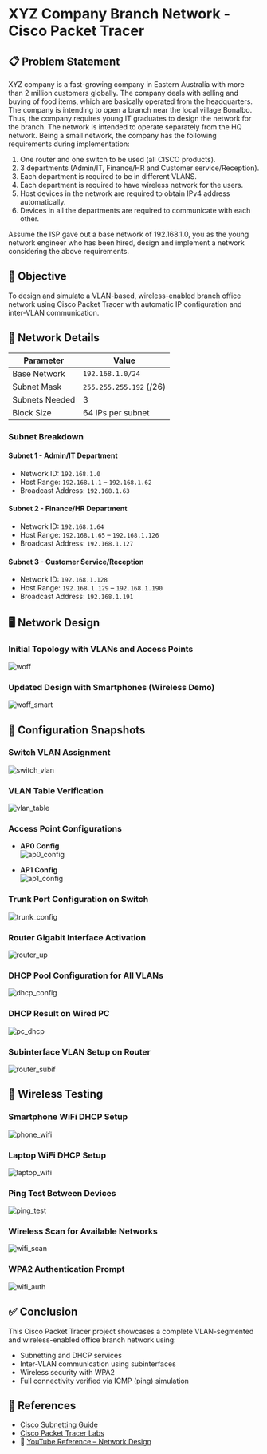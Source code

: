 # XYZ Company Branch Network - Cisco Packet Tracer

## 📋 Problem Statement

XYZ company is a fast-growing company in Eastern Australia with more than 2 million customers globally. The company deals with selling and buying of food items, which are basically operated from the headquarters. The company is intending to open a branch near the local village Bonalbo. Thus, the company requires young IT graduates to design the network for the branch. The network is intended to operate separately from the HQ network. Being a small network, the company has the following requirements during implementation:

1. One router and one switch to be used (all CISCO products).
2. 3 departments (Admin/IT, Finance/HR and Customer service/Reception).
3. Each department is required to be in different VLANS.
4. Each department is required to have wireless network for the users.
5. Host devices in the network are required to obtain IPv4 address automatically.
6. Devices in all the departments are required to communicate with each other.

Assume the ISP gave out a base network of 192.168.1.0, you as the young network engineer who has been hired, design and implement a network considering the above requirements.

## 🎯 Objective

To design and simulate a VLAN-based, wireless-enabled branch office network using Cisco Packet Tracer with automatic IP configuration and inter-VLAN communication.

## 🧠 Network Details

| Parameter        | Value                    |
|------------------|---------------------------|
| Base Network     | `192.168.1.0/24`          |
| Subnet Mask      | `255.255.255.192` (/26)   |
| Subnets Needed   | 3                         |
| Block Size       | 64 IPs per subnet         |

### Subnet Breakdown

#### Subnet 1 - Admin/IT Department
- Network ID: `192.168.1.0`
- Host Range: `192.168.1.1` – `192.168.1.62`
- Broadcast Address: `192.168.1.63`

#### Subnet 2 - Finance/HR Department
- Network ID: `192.168.1.64`
- Host Range: `192.168.1.65` – `192.168.1.126`
- Broadcast Address: `192.168.1.127`

#### Subnet 3 - Customer Service/Reception
- Network ID: `192.168.1.128`
- Host Range: `192.168.1.129` – `192.168.1.190`
- Broadcast Address: `192.168.1.191`

## 🖥️ Network Design

### Initial Topology with VLANs and Access Points

![woff](./assets/woff.png)

### Updated Design with Smartphones (Wireless Demo)

![woff_smart](./assets/woff_smart.png)

## 🔧 Configuration Snapshots

### Switch VLAN Assignment

![switch_vlan](./assets/switch_vlan.png)

### VLAN Table Verification

![vlan_table](./assets/vlan_table.png)

### Access Point Configurations

- **AP0 Config**  
  ![ap0_config](./assets/ap0_config.png)

- **AP1 Config**  
  ![ap1_config](./assets/ap1_config.png)

### Trunk Port Configuration on Switch

![trunk_config](./assets/trunk_config.png)

### Router Gigabit Interface Activation

![router_up](./assets/router_up.png)

### DHCP Pool Configuration for All VLANs

![dhcp_config](./assets/dhcp_config.png)

### DHCP Result on Wired PC

![pc_dhcp](./assets/pc_dhcp.png)

### Subinterface VLAN Setup on Router

![router_subif](./assets/router_subif.png)

## 📶 Wireless Testing

### Smartphone WiFi DHCP Setup

![phone_wifi](./assets/phone_wifi.png)

### Laptop WiFi DHCP Setup

![laptop_wifi](./assets/laptop_wifi.png)

### Ping Test Between Devices

![ping_test](./assets/ping_test.png)

### Wireless Scan for Available Networks

![wifi_scan](./assets/wifi_scan.png)

### WPA2 Authentication Prompt

![wifi_auth](./assets/wifi_auth.png)

## ✅ Conclusion

This Cisco Packet Tracer project showcases a complete VLAN-segmented and wireless-enabled office branch network using:

- Subnetting and DHCP services
- Inter-VLAN communication using subinterfaces
- Wireless security with WPA2
- Full connectivity verified via ICMP (ping) simulation

## 🔗 References

- [Cisco Subnetting Guide](https://www.cisco.com/c/en/us/support/docs/ip/routing-information-protocol-rip/13788-3.html)  
- [Cisco Packet Tracer Labs](https://www.netacad.com/)  
- 🎥 [YouTube Reference – Network Design](https://youtu.be/F_dSpaTMyuA?si=50NbsjWy9SBweKR6)